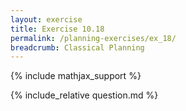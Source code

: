 ```yaml
---
layout: exercise
title: Exercise 10.18
permalink: /planning-exercises/ex_18/
breadcrumb: Classical Planning
---
```


{% include mathjax_support %}

<div><i class="arrow-up loader" data-chapter="planning-exercises" data-exercise="ex_18" data-rating="0"></i></div>
{% include_relative question.md %}

